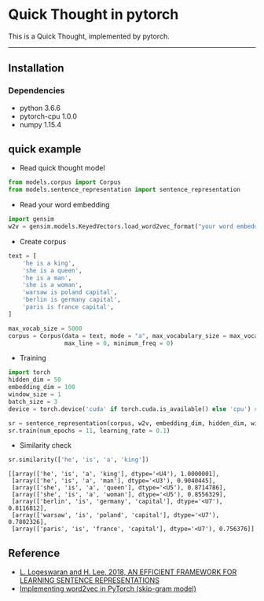 # Quick Thought in pytorch

This is a Quick Thought, implemented by pytorch.

---
## Installation
### Dependencies

- python 3.6.6
- pytorch-cpu 1.0.0
- numpy 1.15.4

## quick example

- Read quick thought model
```python
from models.corpus import Corpus
from models.sentence_representation import sentence_representation
```

- Read your word embedding
```python
import gensim
w2v = gensim.models.KeyedVectors.load_word2vec_format("your word embedding")
```

- Create corpus
```python
text = [
    'he is a king',
    'she is a queen',
    'he is a man',
    'she is a woman',
    'warsaw is poland capital',
    'berlin is germany capital',
    'paris is france capital',
]

max_vocab_size = 5000
corpus = Corpus(data = text, mode = "a", max_vocabulary_size = max_vocab_size, 
                max_line = 0, minimum_freq = 0)
```

- Training
```python
import torch
hidden_dim = 50
embedding_dim = 100
window_size = 1
batch_size = 3
device = torch.device('cuda' if torch.cuda.is_available() else 'cpu') #gpu

sr = sentence_representation(corpus, w2v, embedding_dim, hidden_dim, window_size, batch_size, True)
sr.train(num_epochs = 11, learning_rate = 0.1)
```

- Similarity check
```python
sr.similarity(['he', 'is', 'a', 'king'])
```
```
[[array(['he', 'is', 'a', 'king'], dtype='<U4'), 1.0000001],
 [array(['he', 'is', 'a', 'man'], dtype='<U3'), 0.9040445],
 [array(['she', 'is', 'a', 'queen'], dtype='<U5'), 0.8714786],
 [array(['she', 'is', 'a', 'woman'], dtype='<U5'), 0.8556329],
 [array(['berlin', 'is', 'germany', 'capital'], dtype='<U7'), 0.8116812],
 [array(['warsaw', 'is', 'poland', 'capital'], dtype='<U7'), 0.7802326],
 [array(['paris', 'is', 'france', 'capital'], dtype='<U7'), 0.756376]]
```

## Reference
- [L. Logeswaran and H. Lee, 2018, AN EFFICIENT FRAMEWORK FOR LEARNING SENTENCE REPRESENTATIONS](https://arxiv.org/pdf/1803.02893.pdf)
- [Implementing word2vec in PyTorch (skip-gram model)](https://towardsdatascience.com/implementing-word2vec-in-pytorch-skip-gram-model-e6bae040d2fb)
